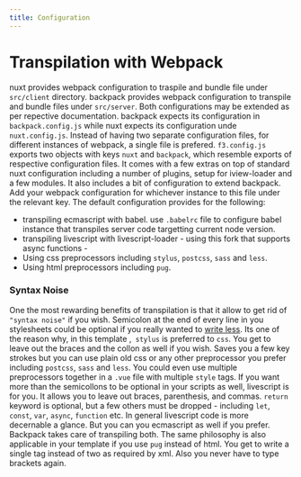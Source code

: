 ```yaml
---
title: Configuration
---
```


# Transpilation with Webpack
nuxt provides webpack configuration to traspile and bundle file under `src/client` directory. backpack provides webpack configuration to transpile and bundle files under `src/server`. Both configurations may be extended as per repective documentation. backpack expects its configuration in `backpack.config.js` while nuxt expects its configuration unde `nuxt.config.js`. Instead of having two separate configuration files, for different instances of webpack, a single file is prefered. `f3.config.js` exports two objects with keys `nuxt` and `backpack`, which resemble exports of respective configuration files. It comes with a few extras on top of standard nuxt configuration including a number of plugins, setup for iview-loader and a few modules. It also includes a bit of configuration to extend backpack. Add your webpack configuration for whichever instance to this file under the relevant key.
The default configuration provides for the following:
- transpiling ecmascript with babel. use `.babelrc` file to configure babel instance that transpiles server code targetting current node version.
- transpiling livescript with livescript-loader - using this fork that supports async functions -
- Using css preprocessors including `stylus`, `postcss`, `sass` and `less`.
- Using html preprocessors including `pug`.

### Syntax Noise
One the most rewarding benefits of transpilation is that it allow to get rid of `"syntax noise"` if you wish. Semicolon at the end of every line in you stylesheets could be optional if you really wanted to [write less](http://jquery). Its one of the reason why, in this template ,` stylus` is preferred to `css`. You get to leave out the braces and the collon as well if you wish. Saves you a few key strokes but you can use plain old css or any other preprocessor you prefer including `postcss`, `sass` and `less`. You could even use multiple preprocessors together in a `.vue` file with multiple `style` tags.
If you want more than the semicollons to be optional in your scripts as well, livescript is for you. It allows you to leave out braces, parenthesis, and commas. `return` keyword is optional, but a few others must be dropped - including `let`, `const`, `var`, `async`, `function` etc. In general livescript code is more decernable a glance. But you can you ecmascript as well if you prefer. Backpack takes care of transpiling both.
The same philosophy is also applicable in your template if you use `pug` instead of html. You get to write a single tag instead of two as required by xml. Also you never have to type brackets again.

<!-- 
```javascript
var ready = api.chain(express(feathers()));
module.exports = new Proxy(api, {
  get(target, name) {
    return (name == 'ready') ? ready : target[name];
  }
});
```

```livescript
ready = api.chain express feathers!
module.exports = new Proxy api, get: (target, name) -> if name is 'ready' then ready else target[name] 
``` -->
